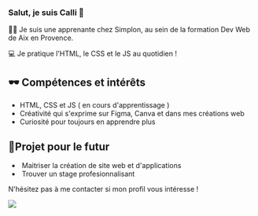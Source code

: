 ### Salut, je suis Calli 👋​

​👩‍💻​ Je suis une apprenante chez Simplon, au sein de la formation Dev Web de Aix en Provence.
 
​💻​ Je pratique l'HTML, le CSS et le JS au quotidien ​!


## 🕶️ Compétences et intérêts 

- HTML, CSS et JS ( en cours d'apprentissage )
- Créativité qui s'exprime sur Figma, Canva et dans mes créations web
- Curiosité pour toujours en apprendre plus

## 💼Projet pour le futur

- ​ Maitriser la création de site web et d'applications
- ​ Trouver un stage profesionnalisant

N'hésitez pas à me contacter si mon profil vous intéresse !

![](https://media.giphy.com/media/yYSSBtDgbbRzq/giphy.gif)



